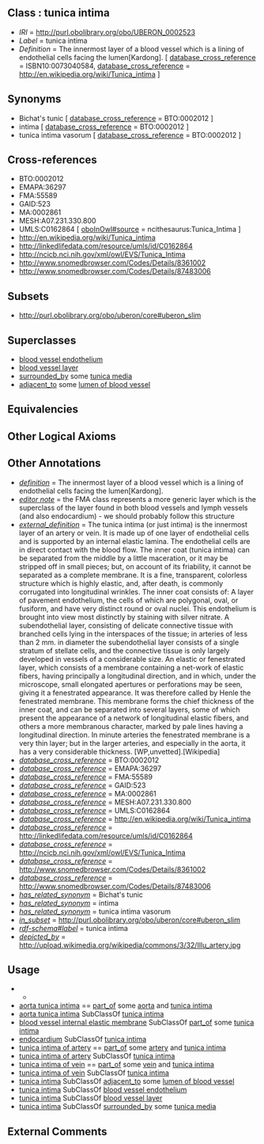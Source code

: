 
## Class : tunica intima

 * *IRI* = http://purl.obolibrary.org/obo/UBERON_0002523
 * *Label* = tunica intima
 * *Definition* = The innermost layer of a blood vessel which is a lining of endothelial cells facing the lumen[Kardong]. [ [database_cross_reference](../../ef/oboInOwl#hasDbXref.md) = ISBN10:0073040584, [database_cross_reference](../../ef/oboInOwl#hasDbXref.md) = http://en.wikipedia.org/wiki/Tunica_intima ]

## Synonyms

 * Bichat's tunic [ [database_cross_reference](../../ef/oboInOwl#hasDbXref.md) = BTO:0002012 ]
 * intima [ [database_cross_reference](../../ef/oboInOwl#hasDbXref.md) = BTO:0002012 ]
 * tunica intima vasorum [ [database_cross_reference](../../ef/oboInOwl#hasDbXref.md) = BTO:0002012 ]

## Cross-references

 * BTO:0002012
 * EMAPA:36297
 * FMA:55589
 * GAID:523
 * MA:0002861
 * MESH:A07.231.330.800
 * UMLS:C0162864 [ [oboInOwl#source](../../ce/oboInOwl#source.md) = ncithesaurus:Tunica_Intima ]
 * http://en.wikipedia.org/wiki/Tunica_intima
 * http://linkedlifedata.com/resource/umls/id/C0162864
 * http://ncicb.nci.nih.gov/xml/owl/EVS/Tunica_Intima
 * http://www.snomedbrowser.com/Codes/Details/8361002
 * http://www.snomedbrowser.com/Codes/Details/87483006

## Subsets

 * http://purl.obolibrary.org/obo/uberon/core#uberon_slim

## Superclasses

 * [blood vessel endothelium](../../UBERON/38/UBERON_0004638.md)
 * [blood vessel layer](../../UBERON/97/UBERON_0004797.md)
 * [surrounded_by](../../RO/19/RO_0002219.md) some [tunica media](../../UBERON/22/UBERON_0002522.md)
 * [adjacent_to](../../RO/20/RO_0002220.md) some [lumen of blood vessel](../../UBERON/61/UBERON_0010161.md)

## Equivalencies


## Other Logical Axioms


## Other Annotations

 * *[definition](../../IAO/15/IAO_0000115.md)* = The innermost layer of a blood vessel which is a lining of endothelial cells facing the lumen[Kardong].
 * *[editor note](../../IAO/16/IAO_0000116.md)* = the FMA class represents a more generic layer which is the superclass of the layer found in both blood vessels and lymph vessels (and also endocardium) - we should probably follow this structure
 * *[external_definition](../../UBPROP/01/UBPROP_0000001.md)* = The tunica intima (or just intima) is the innermost layer of an artery or vein. It is made up of one layer of endothelial cells and is supported by an internal elastic lamina. The endothelial cells are in direct contact with the blood flow. The inner coat (tunica intima) can be separated from the middle by a little maceration, or it may be stripped off in small pieces; but, on account of its friability, it cannot be separated as a complete membrane. It is a fine, transparent, colorless structure which is highly elastic, and, after death, is commonly corrugated into longitudinal wrinkles. The inner coat consists of: A layer of pavement endothelium, the cells of which are polygonal, oval, or fusiform, and have very distinct round or oval nuclei. This endothelium is brought into view most distinctly by staining with silver nitrate. A subendothelial layer, consisting of delicate connective tissue with branched cells lying in the interspaces of the tissue; in arteries of less than 2 mm. in diameter the subendothelial layer consists of a single stratum of stellate cells, and the connective tissue is only largely developed in vessels of a considerable size. An elastic or fenestrated layer, which consists of a membrane containing a net-work of elastic fibers, having principally a longitudinal direction, and in which, under the microscope, small elongated apertures or perforations may be seen, giving it a fenestrated appearance. It was therefore called by Henle the fenestrated membrane. This membrane forms the chief thickness of the inner coat, and can be separated into several layers, some of which present the appearance of a network of longitudinal elastic fibers, and others a more membranous character, marked by pale lines having a longitudinal direction. In minute arteries the fenestrated membrane is a very thin layer; but in the larger arteries, and especially in the aorta, it has a very considerable thickness. [WP,unvetted].[Wikipedia]
 * *[database_cross_reference](../../ef/oboInOwl#hasDbXref.md)* = BTO:0002012
 * *[database_cross_reference](../../ef/oboInOwl#hasDbXref.md)* = EMAPA:36297
 * *[database_cross_reference](../../ef/oboInOwl#hasDbXref.md)* = FMA:55589
 * *[database_cross_reference](../../ef/oboInOwl#hasDbXref.md)* = GAID:523
 * *[database_cross_reference](../../ef/oboInOwl#hasDbXref.md)* = MA:0002861
 * *[database_cross_reference](../../ef/oboInOwl#hasDbXref.md)* = MESH:A07.231.330.800
 * *[database_cross_reference](../../ef/oboInOwl#hasDbXref.md)* = UMLS:C0162864
 * *[database_cross_reference](../../ef/oboInOwl#hasDbXref.md)* = http://en.wikipedia.org/wiki/Tunica_intima
 * *[database_cross_reference](../../ef/oboInOwl#hasDbXref.md)* = http://linkedlifedata.com/resource/umls/id/C0162864
 * *[database_cross_reference](../../ef/oboInOwl#hasDbXref.md)* = http://ncicb.nci.nih.gov/xml/owl/EVS/Tunica_Intima
 * *[database_cross_reference](../../ef/oboInOwl#hasDbXref.md)* = http://www.snomedbrowser.com/Codes/Details/8361002
 * *[database_cross_reference](../../ef/oboInOwl#hasDbXref.md)* = http://www.snomedbrowser.com/Codes/Details/87483006
 * *[has_related_synonym](../../ym/oboInOwl#hasRelatedSynonym.md)* = Bichat's tunic
 * *[has_related_synonym](../../ym/oboInOwl#hasRelatedSynonym.md)* = intima
 * *[has_related_synonym](../../ym/oboInOwl#hasRelatedSynonym.md)* = tunica intima vasorum
 * *[in_subset](../../et/oboInOwl#inSubset.md)* = http://purl.obolibrary.org/obo/uberon/core#uberon_slim
 * *[rdf-schema#label](../../el/rdf-schema#label.md)* = tunica intima
 * *[depicted_by](../../depicted/by/depicted_by.md)* = http://upload.wikimedia.org/wikipedia/commons/3/32/Illu_artery.jpg

## Usage

 * -
 * [aorta tunica intima](../../UBERON/19/UBERON_0003619.md) == [part_of](../../BFO/50/BFO_0000050.md) some [aorta](../../UBERON/47/UBERON_0000947.md) and [tunica intima](../../UBERON/23/UBERON_0002523.md)
 * [aorta tunica intima](../../UBERON/19/UBERON_0003619.md) SubClassOf [tunica intima](../../UBERON/23/UBERON_0002523.md)
 * [blood vessel internal elastic membrane](../../UBERON/92/UBERON_0011392.md) SubClassOf [part_of](../../BFO/50/BFO_0000050.md) some [tunica intima](../../UBERON/23/UBERON_0002523.md)
 * [endocardium](../../UBERON/65/UBERON_0002165.md) SubClassOf [tunica intima](../../UBERON/23/UBERON_0002523.md)
 * [tunica intima of artery](../../UBERON/40/UBERON_0005740.md) == [part_of](../../BFO/50/BFO_0000050.md) some [artery](../../UBERON/37/UBERON_0001637.md) and [tunica intima](../../UBERON/23/UBERON_0002523.md)
 * [tunica intima of artery](../../UBERON/40/UBERON_0005740.md) SubClassOf [tunica intima](../../UBERON/23/UBERON_0002523.md)
 * [tunica intima of vein](../../UBERON/42/UBERON_0007242.md) == [part_of](../../BFO/50/BFO_0000050.md) some [vein](../../UBERON/38/UBERON_0001638.md) and [tunica intima](../../UBERON/23/UBERON_0002523.md)
 * [tunica intima of vein](../../UBERON/42/UBERON_0007242.md) SubClassOf [tunica intima](../../UBERON/23/UBERON_0002523.md)
 * [tunica intima](../../UBERON/23/UBERON_0002523.md) SubClassOf [adjacent_to](../../RO/20/RO_0002220.md) some [lumen of blood vessel](../../UBERON/61/UBERON_0010161.md)
 * [tunica intima](../../UBERON/23/UBERON_0002523.md) SubClassOf [blood vessel endothelium](../../UBERON/38/UBERON_0004638.md)
 * [tunica intima](../../UBERON/23/UBERON_0002523.md) SubClassOf [blood vessel layer](../../UBERON/97/UBERON_0004797.md)
 * [tunica intima](../../UBERON/23/UBERON_0002523.md) SubClassOf [surrounded_by](../../RO/19/RO_0002219.md) some [tunica media](../../UBERON/22/UBERON_0002522.md)

## External Comments


